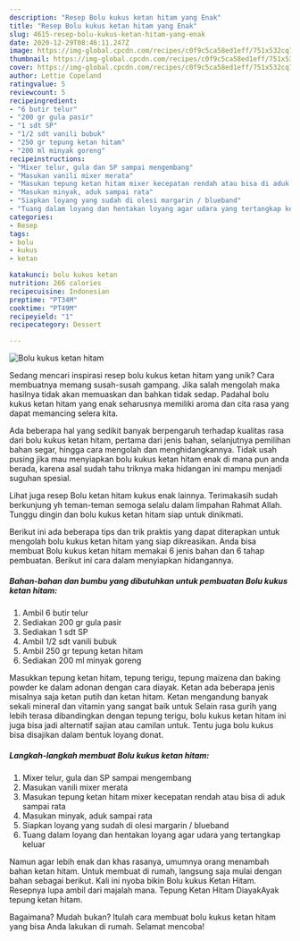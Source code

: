 ```yaml
---
description: "Resep Bolu kukus ketan hitam yang Enak"
title: "Resep Bolu kukus ketan hitam yang Enak"
slug: 4615-resep-bolu-kukus-ketan-hitam-yang-enak
date: 2020-12-29T08:46:11.247Z
image: https://img-global.cpcdn.com/recipes/c0f9c5ca58ed1eff/751x532cq70/bolu-kukus-ketan-hitam-foto-resep-utama.jpg
thumbnail: https://img-global.cpcdn.com/recipes/c0f9c5ca58ed1eff/751x532cq70/bolu-kukus-ketan-hitam-foto-resep-utama.jpg
cover: https://img-global.cpcdn.com/recipes/c0f9c5ca58ed1eff/751x532cq70/bolu-kukus-ketan-hitam-foto-resep-utama.jpg
author: Lettie Copeland
ratingvalue: 5
reviewcount: 5
recipeingredient:
- "6 butir telur"
- "200 gr gula pasir"
- "1 sdt SP"
- "1/2 sdt vanili bubuk"
- "250 gr tepung ketan hitam"
- "200 ml minyak goreng"
recipeinstructions:
- "Mixer telur, gula dan SP sampai mengembang"
- "Masukan vanili mixer merata"
- "Masukan tepung ketan hitam mixer kecepatan rendah atau bisa di aduk sampai rata"
- "Masukan minyak, aduk sampai rata"
- "Siapkan loyang yang sudah di olesi margarin / blueband"
- "Tuang dalam loyang dan hentakan loyang agar udara yang tertangkap keluar"
categories:
- Resep
tags:
- bolu
- kukus
- ketan

katakunci: bolu kukus ketan 
nutrition: 266 calories
recipecuisine: Indonesian
preptime: "PT34M"
cooktime: "PT49M"
recipeyield: "1"
recipecategory: Dessert

---
```



![Bolu kukus ketan hitam](https://img-global.cpcdn.com/recipes/c0f9c5ca58ed1eff/751x532cq70/bolu-kukus-ketan-hitam-foto-resep-utama.jpg)

Sedang mencari inspirasi resep bolu kukus ketan hitam yang unik? Cara membuatnya memang susah-susah gampang. Jika salah mengolah maka hasilnya tidak akan memuaskan dan bahkan tidak sedap. Padahal bolu kukus ketan hitam yang enak seharusnya memiliki aroma dan cita rasa yang dapat memancing selera kita.

Ada beberapa hal yang sedikit banyak berpengaruh terhadap kualitas rasa dari bolu kukus ketan hitam, pertama dari jenis bahan, selanjutnya pemilihan bahan segar, hingga cara mengolah dan menghidangkannya. Tidak usah pusing jika mau menyiapkan bolu kukus ketan hitam enak di mana pun anda berada, karena asal sudah tahu triknya maka hidangan ini mampu menjadi suguhan spesial.

Lihat juga resep Bolu ketan hitam kukus enak lainnya. Terimakasih sudah berkunjung yh teman-teman semoga selalu dalam limpahan Rahmat Allah. Tunggu dingin dan bolu kukus ketan hitam siap untuk dinikmati.


Berikut ini ada beberapa tips dan trik praktis yang dapat diterapkan untuk mengolah bolu kukus ketan hitam yang siap dikreasikan. Anda bisa membuat Bolu kukus ketan hitam memakai 6 jenis bahan dan 6 tahap pembuatan. Berikut ini cara dalam menyiapkan hidangannya.

<!--inarticleads1-->

##### Bahan-bahan dan bumbu yang dibutuhkan untuk pembuatan Bolu kukus ketan hitam:

1. Ambil 6 butir telur
1. Sediakan 200 gr gula pasir
1. Sediakan 1 sdt SP
1. Ambil 1/2 sdt vanili bubuk
1. Ambil 250 gr tepung ketan hitam
1. Sediakan 200 ml minyak goreng


Masukkan tepung ketan hitam, tepung terigu, tepung maizena dan baking powder ke dalam adonan dengan cara diayak. Ketan ada beberapa jenis misalnya saja ketan putih dan ketan hitam. Ketan mengandung banyak sekali mineral dan vitamin yang sangat baik untuk Selain rasa gurih yang lebih terasa dibandingkan dengan tepung terigu, bolu kukus ketan hitam ini juga bisa jadi alternatif sajian atau camilan untuk. Tentu juga bolu kukus bisa disajikan dalam bentuk loyang donat. 

<!--inarticleads2-->

##### Langkah-langkah membuat Bolu kukus ketan hitam:

1. Mixer telur, gula dan SP sampai mengembang
1. Masukan vanili mixer merata
1. Masukan tepung ketan hitam mixer kecepatan rendah atau bisa di aduk sampai rata
1. Masukan minyak, aduk sampai rata
1. Siapkan loyang yang sudah di olesi margarin / blueband
1. Tuang dalam loyang dan hentakan loyang agar udara yang tertangkap keluar


Namun agar lebih enak dan khas rasanya, umumnya orang menambah bahan ketan hitam. Untuk membuat di rumah, langsung saja mulai dengan bahan sebagai berikut. Kali ini nyoba bikin Bolu kukus Ketan Hitam. Resepnya lupa ambil dari majalah mana. Tepung Ketan Hitam DiayakAyak tepung ketan hitam. 

Bagaimana? Mudah bukan? Itulah cara membuat bolu kukus ketan hitam yang bisa Anda lakukan di rumah. Selamat mencoba!
